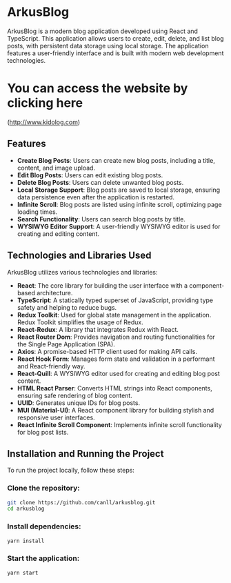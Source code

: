 # ArkusBlog

ArkusBlog is a modern blog application developed using React and TypeScript. This application allows users to create, edit, delete, and list blog posts, with persistent data storage using local storage. The application features a user-friendly interface and is built with modern web development technologies.
# You can access the website by clicking here

(http://www.kidolog.com)

## Features

- **Create Blog Posts**: Users can create new blog posts, including a title, content, and image upload.
- **Edit Blog Posts**: Users can edit existing blog posts.
- **Delete Blog Posts**: Users can delete unwanted blog posts.
- **Local Storage Support**: Blog posts are saved to local storage, ensuring data persistence even after the application is restarted.
- **Infinite Scroll**: Blog posts are listed using infinite scroll, optimizing page loading times.
- **Search Functionality**: Users can search blog posts by title.
- **WYSIWYG Editor Support**: A user-friendly WYSIWYG editor is used for creating and editing content.

## Technologies and Libraries Used

ArkusBlog utilizes various technologies and libraries:

- **React**: The core library for building the user interface with a component-based architecture.
- **TypeScript**: A statically typed superset of JavaScript, providing type safety and helping to reduce bugs.
- **Redux Toolkit**: Used for global state management in the application. Redux Toolkit simplifies the usage of Redux.
- **React-Redux**: A library that integrates Redux with React.
- **React Router Dom**: Provides navigation and routing functionalities for the Single Page Application (SPA).
- **Axios**: A promise-based HTTP client used for making API calls.
- **React Hook Form**: Manages form state and validation in a performant and React-friendly way.
- **React-Quill**: A WYSIWYG editor used for creating and editing blog post content.
- **HTML React Parser**: Converts HTML strings into React components, ensuring safe rendering of blog content.
- **UUID**: Generates unique IDs for blog posts.
- **MUI (Material-UI)**: A React component library for building stylish and responsive user interfaces.
- **React Infinite Scroll Component**: Implements infinite scroll functionality for blog post lists.

## Installation and Running the Project

To run the project locally, follow these steps:

### Clone the repository:

```bash
git clone https://github.com/canll/arkusblog.git
cd arkusblog
```

### Install dependencies:

```bash
yarn install
```
### Start the application:

```bash
yarn start
```

